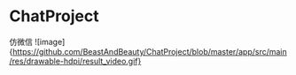 # ChatProject
仿微信
![image]{https://github.com/BeastAndBeauty/ChatProject/blob/master/app/src/main/res/drawable-hdpi/result_video.gif}
